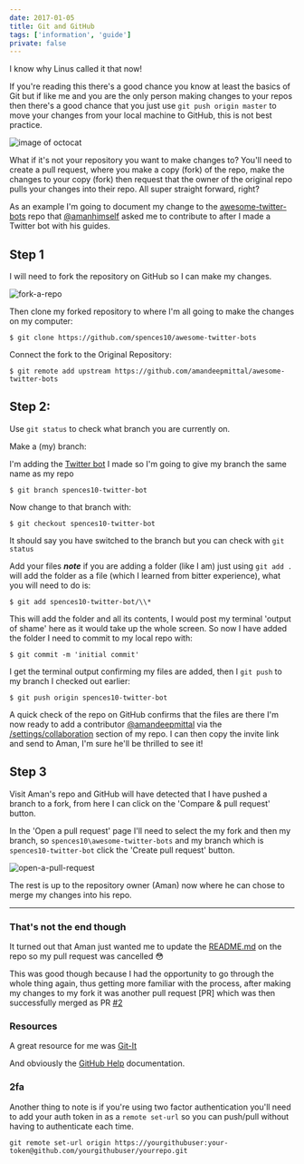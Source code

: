 ```yaml
---
date: 2017-01-05
title: Git and GitHub
tags: ['information', 'guide']
private: false
---
```


I know why Linus called it that now!

If you're reading this there's a good chance you know at least the
basics of Git but if like me and you are the only person making
changes to your repos then there's a good chance that you just use
`git push origin master` to move your changes from your local machine
to GitHub, this is not best practice.

![image of octocat](./git-logo.jpg)

What if it's not your repository you want to make changes to? You'll
need to create a pull request, where you make a copy (fork) of the
repo, make the changes to your copy (fork) then request that the owner
of the original repo pulls your changes into their repo. All super
straight forward, right?

As an example I'm going to document my change to the
[awesome-twitter-bots](https://github.com/spences10/awesome-twitter-bots)
repo that [@amanhimself](https://twitter.com/amanhimself) asked me to
contribute to after I made a Twitter bot with his guides.

## Step 1

I will need to fork the repository on GitHub so I can make my changes.

![fork-a-repo](./fork-a-repo.png)

Then clone my forked repository to where I'm all going to make the
changes on my computer:

```
$ git clone https://github.com/spences10/awesome-twitter-bots
```

Connect the fork to the Original Repository:

```
$ git remote add upstream https://github.com/amandeepmittal/awesome-twitter-bots
```

## Step 2:

Use `git status` to check what branch you are currently on.

Make a (my) branch:

I'm adding the
[Twitter bot](https://spences10.github.io/2017/01/04/twitter-mctwitbot.html)
I made so I'm going to give my branch the same name as my repo

```
$ git branch spences10-twitter-bot
```

Now change to that branch with:

```
$ git checkout spences10-twitter-bot
```

It should say you have switched to the branch but you can check with
`git status`

Add your files **_note_** if you are adding a folder (like I am) just
using `git add .` will add the folder as a file (which I learned from
bitter experience), what you will need to do is:

```
$ git add spences10-twitter-bot/\\*
```

This will add the folder and all its contents, I would post my
terminal 'output of shame' here as it would take up the whole screen.
So now I have added the folder I need to commit to my local repo with:

```
$ git commit -m 'initial commit'
```

I get the terminal output confirming my files are added, then I
`git push` to my branch I checked out earlier:

```
$ git push origin spences10-twitter-bot
```

A quick check of the repo on GitHub confirms that the files are there
I'm now ready to add a contributor
[@amandeepmittal](https://github.com/amandeepmittal) via the
[/settings/collaboration](https://github.com/spences10/awesome-twitter-bots/settings/collaboration)
section of my repo. I can then copy the invite link and send to Aman,
I'm sure he'll be thrilled to see it!

## Step 3

Visit Aman's repo and GitHub will have detected that I have pushed a
branch to a fork, from here I can click on the 'Compare & pull
request' button.

In the 'Open a pull request' page I'll need to select the my fork and
then my branch, so `spences10\awesome-twitter-bots` and my branch
which is `spences10-twitter-bot` click the 'Create pull request'
button.

![open-a-pull-request](./open-a-pull-request.png)

The rest is up to the repository owner (Aman) now where he can chose
to merge my changes into his repo.

---

### That's not the end though

It turned out that Aman just wanted me to update the
[README.md](https://github.com/amandeepmittal/awesome-twitter-bots/blob/master/README.md)
on the repo so my pull request was cancelled :flushed:

This was good though because I had the opportunity to go through the
whole thing again, thus getting more familiar with the process, after
making my changes to my fork it was another pull request [PR] which
was then successfully merged as PR
[#2](https://github.com/amandeepmittal/awesome-twitter-bots/pull/2)

### Resources

A great resource for me was
[Git-It](http://jlord.us/git-it/index.html)

And obviously the [GitHub Help](https://help.github.com/)
documentation.

### 2fa

Another thing to note is if you're using two factor authentication
you'll need to add your auth token in as a `remote set-url` so you can
push/pull without having to authenticate each time.

`git remote set-url origin https://yourgithubuser:your-token@github.com/yourgithubuser/yourrepo.git`
